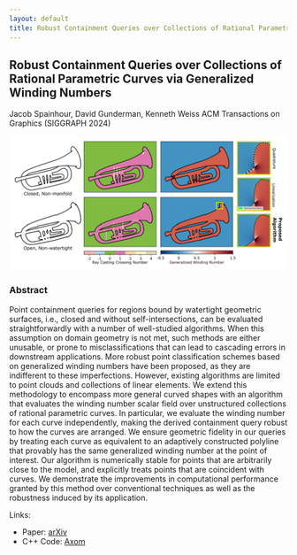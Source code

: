 ```yaml
---
layout: default
title: Robust Containment Queries over Collections of Rational Parametric Curves via Generalized Winding Numbers
---
```


## Robust Containment Queries over Collections of Rational Parametric Curves via Generalized Winding Numbers
Jacob Spainhour, David Gunderman, Kenneth Weiss
ACM Transactions on Graphics (SIGGRAPH 2024)

![Graphical Abstract](/resources/robust_containment_curved.png)

### Abstract 
Point containment queries for regions bound by watertight geometric surfaces, i.e., closed and without self-intersections, can be evaluated straightforwardly with a number of well-studied algorithms. When this assumption on domain geometry is not met, such methods are either unusable, or prone to misclassifications that can lead to cascading errors in downstream applications. More robust point classification schemes based on generalized winding numbers have been proposed, as they are indifferent to these imperfections. However, existing algorithms are limited to point clouds and collections of linear elements. We extend this methodology to encompass more general curved shapes with an algorithm that evaluates the winding number scalar field over unstructured collections of rational parametric curves. In particular, we evaluate the winding number for each curve independently, making the derived containment query robust to how the curves are arranged. We ensure geometric fidelity in our queries by treating each curve as equivalent to an adaptively constructed polyline that provably has the same generalized winding number at the point of interest. Our algorithm is numerically stable for points that are arbitrarily close to the model, and explicitly treats points that are coincident with curves. We demonstrate the improvements in computational performance granted by this method over conventional techniques as well as the robustness induced by its application.


Links:
<div class="quick_links">
    <ul>
    <li>
        Paper: <a href="https://arxiv.org/abs/2403.17371">arXiv</a> </li>
    <li>
        C++ Code: <a href="https://github.com/LLNL/axom">Axom</a> </li>
    </ul>
</div>